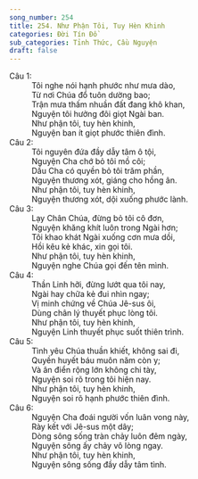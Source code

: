 ```yaml
---
song_number: 254
title: 254. Như Phận Tôi, Tuy Hèn Khinh
categories: Đời Tín Đồ
sub_categories: Tỉnh Thức, Cầu Nguyện
draft: false
---
```

<dl><dt>Câu 1:</dt><dd data-verse="1">Tôi nghe nói hạnh phước như mưa dào, <br/>Từ nơi Chúa đổ tuôn dường bao; <br/>Trận mưa thấm nhuần đất đang khô khan, <br/>Nguyện tôi hưởng đôi giọt Ngài ban. <br/>Như phận tôi, tuy hèn khinh, <br/>Nguyện ban ít giọt phước thiên đình. </dd><dt>Câu 2:</dt><dd data-verse="2">Tôi nguyên đứa đầy dẫy tâm ô tội, <br/>Nguyện Cha chớ bỏ tôi mồ côi; <br/>Dầu Cha có quyền bỏ tôi trăm phần, <br/>Nguyện thương xót, giáng cho hồng ân. <br/>Như phận tôi, tuy hèn khinh, <br/>Nguyện thương xót, dội xuống phước lành. </dd><dt>Câu 3:</dt><dd data-verse="3">Lạy Chân Chúa, đừng bỏ tôi cô đơn, <br/>Nguyện khăng khít luôn trong Ngài hơn; <br/>Tôi khao khát Ngài xuống cơn mưa dồi, <br/>Hồi kêu kẻ khác, xin gọi tôi. <br/>Như phận tôi, tuy hèn khinh, <br/>Nguyện nghe Chúa gọi đến tên mình. </dd><dt>Câu 4:</dt><dd data-verse="4">Thần Linh hỡi, đừng lướt qua tôi nay, <br/>Ngài hay chữa kẻ đui nhìn ngay; <br/>Vị minh chứng về Chúa Jê-sus ôi, <br/>Dùng chân lý thuyết phục lòng tôi. <br/>Như phận tôi, tuy hèn khinh, <br/>Nguyện Linh thuyết phục suốt thiên trình. </dd><dt>Câu 5:</dt><dd data-verse="5">Tình yêu Chúa thuần khiết, không sai đi, <br/>Quyền huyết báu muôn năm còn y; <br/>Và ân điển rộng lớn không chi tày, <br/>Nguyện soi rõ trong tôi hiện nay. <br/>Như phận tôi, tuy hèn khinh, <br/>Nguyện soi rõ hạnh phước thiên đình. </dd><dt>Câu 6:</dt><dd data-verse="6">Nguyện Cha đoái người vốn luân vong này, <br/>Rày kết với Jê-sus một dây; <br/>Dòng sông sống tràn chảy luôn đêm ngày, <br/>Nguyện sông ấy chảy vô lòng ngay. <br/>Như phận tôi, tuy hèn khinh, <br/>Nguyện sông sống đầy dẫy tâm tình. </dd></dl>